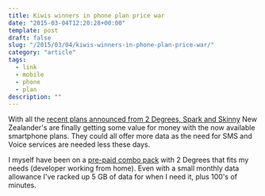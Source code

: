 ```yaml
---
title: Kiwis winners in phone plan price war
date: "2015-03-04T12:20:28+00:00"
template: post
draft: false
slug: "/2015/03/04/kiwis-winners-in-phone-plan-price-war/"
category: "article"
tags:
  - link
  - mobile
  - phone
  - plan
description: ""
---
```


With all the [recent plans announced from 2 Degrees, Spark and Skinny](http://www.stuff.co.nz/technology/digital-living/66920045/Kiwis-winners-in-phone-plan-price-war) New Zealander's are finally getting some value for money with the now available smartphone plans. They could all offer more data as the need for SMS and Voice services are needed less these days.

I myself have been on a <a href="http://www.2degreesmobile.co.nz/prepay/pricing/plus/value-packs/carryover-combo" title="Carryover Combo" target="_blank">pre-paid combo pack</a> with 2 Degrees that fits my needs (developer working from home). Even with a small monthly data allowance I've racked up 5 GB of data for when I need it, plus 100's of minutes.
